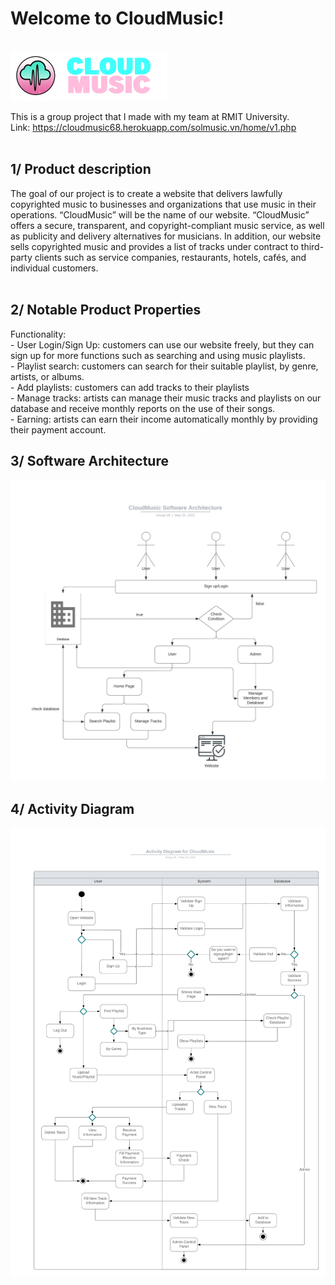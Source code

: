 <h1>Welcome to CloudMusic!</h1><br />
<img src="Diagrams/logo.png">

This is a group project that I made with my team at RMIT University. <br />
Link: https://cloudmusic68.herokuapp.com/solmusic.vn/home/v1.php<br /><br />

<h2>1/ Product description</h2>

The goal of our project is to create a website that delivers lawfully copyrighted music to businesses and organizations that use music in their operations. “CloudMusic” will be the name of our website. “CloudMusic” offers a secure, transparent, and copyright-compliant music service, as well as publicity and delivery alternatives for musicians. In addition, our website sells copyrighted music and provides a list of tracks under contract to third-party clients such as service companies, restaurants, hotels, cafés, and individual customers. <br /><br />


<h2>2/ Notable Product Properties</h2>
Functionality: <br />
- User Login/Sign Up: customers can use our website freely, but they can sign up for more functions such as searching and using music playlists.<br />
- Playlist search: customers can search for their suitable playlist, by genre, artists, or albums. <br />
- Add playlists: customers can add tracks to their playlists <br />
- Manage tracks: artists can manage their music tracks and playlists on our database and receive monthly reports on the use of their songs. <br />
- Earning: artists can earn their income automatically monthly by providing their payment account. <br />

<h2>3/ Software Architecture</h2>
<img src="Diagrams/software_architecture.png"> <br />

<h2>4/ Activity Diagram</h2>
<img src="Diagrams/activity_diagram.png">



